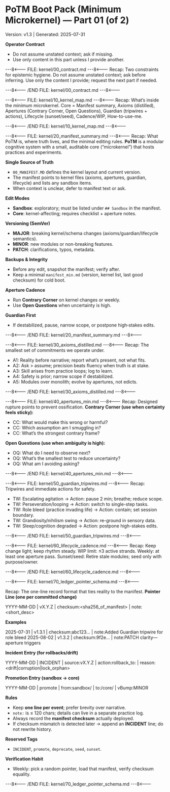 # PoTM Boot Pack (Minimum Microkernel) — Part 01 (of 2)
Version: v1.3 | Generated: 2025-07-31

**Operator Contract**
- Do not assume unstated context; ask if missing.
- Use only content in this part unless I provide another.

---8<--- FILE: kernel/00_contract.md ---8<---
Recap: Two constraints for epistemic hygiene.
Do not assume unstated context; ask before inferring.
Use only the content I provide; request the next part if needed.

---8<--- /END FILE: kernel/00_contract.md ---8<---

---8<--- FILE: kernel/10_kernel_map.md ---8<---
Recap: What’s inside the minimum microkernel.
Core = Manifest summary, Axioms (distilled), Apertures (Contrary Corner, Open Questions), Guardian (tripwires + actions), Lifecycle (sunset/seed), Cadence/WIP, How-to-use-me.

---8<--- /END FILE: kernel/10_kernel_map.md ---8<---

---8<--- FILE: kernel/20_manifest_summary.md ---8<---
Recap: What PoTM is, where truth lives, and the minimal editing rules.
**PoTM** is a modular cognitive system with a small, auditable core (“microkernel”) that hosts practices and experiments.

**Single Source of Truth**
- `00_MANIFEST.MD` defines the kernel layout and current version.
- The manifest points to kernel files (axioms, apertures, guardian, lifecycle) and lists any sandbox items.
- When context is unclear, defer to manifest text or ask.

**Edit Modes**
- **Sandbox**: exploratory; must be listed under `## Sandbox` in the manifest.
- **Core**: kernel-affecting; requires checklist + aperture notes.

**Versioning (SemVer)**
- **MAJOR**: breaking kernel/schema changes (axioms/guardian/lifecycle semantics).
- **MINOR**: new modules or non-breaking features.
- **PATCH**: clarifications, typos, metadata.

**Backups & Integrity**
- Before any edit, snapshot the manifest; verify after.
- Keep a minimal `manifest_min.md` (version, kernel list, last good checksum) for cold boot.

**Aperture Cadence**
- Run **Contrary Corner** on kernel changes or weekly.
- Use **Open Questions** when uncertainty is high.

**Guardian First**
- If destabilized, pause, narrow scope, or postpone high‑stakes edits.

---8<--- /END FILE: kernel/20_manifest_summary.md ---8<---

---8<--- FILE: kernel/30_axioms_distilled.md ---8<---
Recap: The smallest set of commitments we operate under.
- A1: Reality before narrative; report what’s present, not what fits.
- A2: Ask > assume; precision beats fluency when truth is at stake.
- A3: Skill arises from practice loops; log to learn.
- A4: Safety is prior; narrow scope if destabilized.
- A5: Modules over monolith; evolve by apertures, not edicts.

---8<--- /END FILE: kernel/30_axioms_distilled.md ---8<---

---8<--- FILE: kernel/40_apertures_min.md ---8<---
Recap: Designed rupture points to prevent ossification.
**Contrary Corner (use when certainty feels sticky):**
- CC: What would make this wrong or harmful?
- CC: Which assumption am I smuggling in?
- CC: What’s the strongest contrary frame?

**Open Questions (use when ambiguity is high):**
- OQ: What do I need to observe next?
- OQ: What’s the smallest test to reduce uncertainty?
- OQ: What am I avoiding asking?

---8<--- /END FILE: kernel/40_apertures_min.md ---8<---

---8<--- FILE: kernel/50_guardian_tripwires.md ---8<---
Recap: Tripwires and immediate actions for safety.
- TW: Escalating agitation → Action: pause 2 min; breathe; reduce scope.
- TW: Perseveration/looping → Action: switch to single-step tasks.
- TW: Role bleed (practice invading life) → Action: contain; set session boundary.
- TW: Grandiosity/nihilism swing → Action: re-ground in sensory data.
- TW: Sleep/cognition degraded → Action: postpone high-stakes edits.

---8<--- /END FILE: kernel/50_guardian_tripwires.md ---8<---

---8<--- FILE: kernel/60_lifecycle_cadence.md ---8<---
Recap: Keep change light; keep rhythm steady.
WIP limit: ≤3 active strands. Weekly: at least one aperture pass.
Sunset/seed: Retire stale modules; seed only with purpose/owner.

---8<--- /END FILE: kernel/60_lifecycle_cadence.md ---8<---

---8<--- FILE: kernel/70_ledger_pointer_schema.md ---8<---

Recap: The one-line record format that ties reality to the manifest.
**Pointer Line (one per committed change)**

YYYY-MM-DD | vX.Y.Z | checksum:\<sha256\_of\_manifest> | note:\<short\_desc>

**Examples**

2025-07-31 | v1.3.1 | checksum\:abc123... | note\:Added Guardian tripwire for role bleed
2025-08-02 | v1.3.2 | checksum:9f2e... | note\:PATCH clarity—aperture triggers

**Incident Entry (for rollbacks/drift)**

YYYY-MM-DD | INCIDENT | source\:vX.Y.Z | action\:rollback\_to:<timestamp> | reason:\<drift|corruption|lock\_orphan>

**Promotion Entry (sandbox → core)**

YYYY-MM-DD | promote | from\:sandbox/<file> | to:/core/<file> | vBump\:MINOR

**Rules**
- Keep **one line per event**; prefer brevity over narrative.
- `note:` is ≤ 120 chars; details can live in a separate practice log.
- Always record the **manifest checksum** actually deployed.
- If checksum mismatch is detected later → append an **INCIDENT** line; do not rewrite history.

**Reserved Tags**
- `INCIDENT`, `promote`, `deprecate`, `seed`, `sunset`.

**Verification Habit**
- Weekly: pick a random pointer, load that manifest, verify checksum equality.


---8<--- /END FILE: kernel/70_ledger_pointer_schema.md ---8<---

